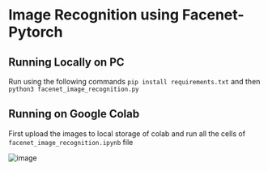 # Image Recognition using Facenet-Pytorch

## Running Locally on PC

Run using the following commands `pip install requirements.txt` and then `python3 facenet_image_recognition.py`

## Running on Google Colab

First upload the images to local storage of colab and run all the cells of `facenet_image_recognition.ipynb` file

![image](https://github.com/moneebullah25/codealpha_ml/assets/58388634/032d9d83-3b73-41b4-9385-a07b340f2b23)
